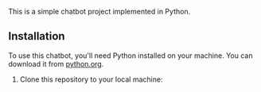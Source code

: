 This is a simple chatbot project implemented in Python.

## Installation

To use this chatbot, you'll need Python installed on your machine. You can download it from [python.org](https://www.python.org/).

1. Clone this repository to your local machine:
